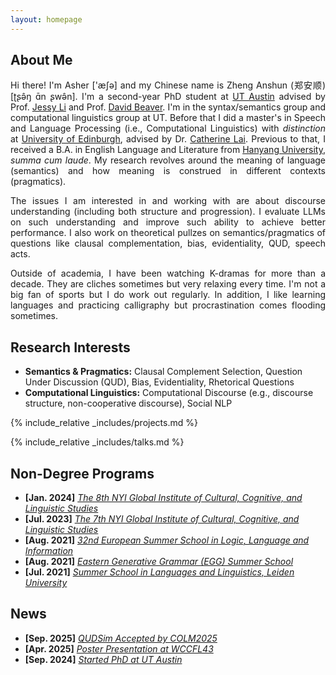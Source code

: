 ```yaml
---
layout: homepage
---
```


## About Me

<p align="justify"> Hi there! I'm Asher ['æʃə] and my Chinese name is Zheng Anshun (郑安顺) [ʈʂə̂ŋ ɑ̄n ʂwə̂n]. I'm a second-year PhD student at <a href="https://www.utexas.edu/">UT Austin</a> advised by Prof. <a href="https://jessyli.com/" target="_blank">Jessy Li</a> and Prof. <a href="https://liberalarts.utexas.edu/linguistics/faculty/dib97" target="_blank">David Beaver</a>. I'm in the syntax/semantics group and computational linguistics group at UT. Before that I did a master's in Speech and Language Processing (i.e., Computational Linguistics) with <em>distinction</em> at <a href="https://www.ed.ac.uk/">University of Edinburgh</a>, advised by Dr. <a href="https://homepages.inf.ed.ac.uk/clai/" target="_blank">Catherine Lai</a>. Previous to that, I received a B.A. in English Language and Literature from <a href="https://www.hanyang.ac.kr/web/eng">Hanyang University</a>, <em>summa cum laude</em>. My research revolves around the meaning of language (semantics) and how meaning is construed in different contexts (pragmatics). </p>

<p align="justify">The issues I am interested in and working with are about discourse understanding (including both structure and progression). I evaluate LLMs on such understanding and improve such ability to achieve better performance. I also work on theoretical pullzes on semantics/pragmatics of questions like clausal complementation, bias, evidentiality, QUD, speech acts.</p>
<!-- 
 My efforts, at present, are directed to provide cross-linguistic evidence from Eastern Asian Languages (e.g., Mandarin and Korean) for the existing theories, in order to form a universal picture of CP selection. In addition, the syntactic realization of semantic selection is also of my interest, which I believe will lead to a beautiful theory posited at the syntax-semantics interface.  -->

<!-- <p align="justify">At Edinburgh, I worked with Dr. <a href="https://kdjarv.wixsite.com/kajsadjarv">Kajsa Djärv</a>, who directed me to explore the amazing field of clausal complement selection to figure out the reasons behind the CP selection patterns across predicates (e.g., <em>know</em>, <em>wonder</em> and <em>believe</em>). On a more computational note, I use the cutting-edge models such as BERT, GPT etc. to computationalize linguistic theories. My M.Sc. thesis advised by Dr. <a href="https://homepages.inf.ed.ac.uk/clai/" target="_blank">Catherine Lai</a> was to construct an expectation-driven QUD model/pipeline. I also hold a minor interest in grammar competition and language variation because of Professor <a href="https://www.ed.ac.uk/profile/caroline-heycock">Caroline Heycock</a>. I have not really done any work on this field, but I have learned about a number of theories connected to computation and acquisition (e.g., Constant Rate, Tolerance Principle), which I would very much want to dive into in the future.</p> -->
<!-- , on which I test e.g., syntax-discourse interface (e.g., Ellipsis) and Semantics-discourse interface (e.g., exclusives).  -->


<p align="justify">Outside of academia, I have been watching K-dramas for more than a decade. They are cliches sometimes but very relaxing every time. I'm not a big fan of sports but I do work out regularly. In addition, I like learning languages and practicing calligraphy but procrastination comes flooding sometimes.</p>


## Research Interests
- **Semantics & Pragmatics:** Clausal Complement Selection, Question Under Discussion (QUD), Bias, Evidentiality, Rhetorical Questions
- **Computational Linguistics:** Computational Discourse (e.g., discourse structure, non-cooperative discourse), Social NLP


<!-- {% include_relative _includes/publications.md %} -->

{% include_relative _includes/projects.md %}

{% include_relative _includes/talks.md %}







## Non-Degree Programs

<!-- - **[Feb. 2020]** Our paper about incremental learning is accepted to CVPR 2020.
- **[Feb. 2020]** We will host the ACM Multimedia Asia 2020 conference in Singapore!
- **[Sept. 2019]** Our paper about few-shot learning is accepted to NeurIPS 2019. -->
- **[Jan. 2024]** <a href="https://nyispb.org/vnyi7/" target="_blank">*The 8th NYI Global Institute of Cultural, Cognitive, and Linguistic Studies*</a> 
- **[Jul. 2023]** <a href="https://nyispb.org/vnyi7/" target="_blank">*The 7th NYI Global Institute of Cultural, Cognitive, and Linguistic Studies*</a> 
- **[Aug. 2021]** <a href="https://onlinelibrary.wiley.com/doi/abs/10.1111/jocd.13486" target="_blank">*32nd European Summer School in Logic, Language and Information*</a>
- **[Aug. 2021]** <a href="https://www.universiteitleiden.nl/en/education/study-programmes/summer-schools/summer-school-in-languages-and-linguistics" target="_blank">*Eastern Generative Grammar (EGG) Summer School*</a>
- **[Jul. 2021]** <a href="https://www.universiteitleiden.nl/en/education/study-programmes/summer-schools/summer-school-in-languages-and-linguistics" target="_blank">*Summer School in Languages and Linguistics, Leiden University*</a>

## News
- **[Sep. 2025]** <a href="https://arxiv.org/abs/2504.09373" target="_blank">*QUDSim Accepted by COLM2025*</a>
- **[Apr. 2025]** <a href="https://wccfl43.github.io/" target="_blank">*Poster Presentation at WCCFL43*</a>  
- **[Sep. 2024]** <a href="https://liberalarts.utexas.edu/linguistics/" target="_blank">*Started PhD at UT Austin*</a>  


<!-- ## Selected Awards
- **[May. 2022]** <a href="https://www.hanyang.ac.kr/web/eng/scholarships" target="_blank">*Hanyang International Excellence Awards (HIEA)*</a> (\$12000)
- **[Sep. 2020]** <a href="http://studyerica.hanyang.ac.kr/eng/apply/scholarship.html" target="_blank">*Hanyang International Scholarship Program (HISP)*</a>  (\$1500) -->

<!-- ## Selected Awards
- **[May. 2022]** <a href="https://www.hanyang.ac.kr/web/eng/scholarships" target="_blank">*Hanyang International Excellence Awards (HIEA)*</a> (\$12000)
- **[Sep. 2020]** <a href="http://studyerica.hanyang.ac.kr/eng/apply/scholarship.html" target="_blank">*Hanyang International Scholarship Program (HISP)*</a>  (\$1500) -->


<!-- {% include_relative _includes/services.md %} -->


